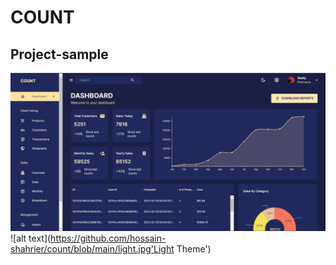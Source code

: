 # COUNT

## Project-sample

![alt text](https://github.com/hossain-shahrier/count/blob/main/dark.jpg 'Dark Theme')
![alt text](https://github.com/hossain-shahrier/count/blob/main/light.jpg'Light Theme')
